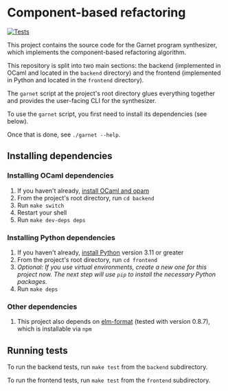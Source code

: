 # Component-based refactoring

[![Tests](https://github.com/justinlubin/component-based-refactoring/actions/workflows/workflow.yml/badge.svg)](https://github.com/justinlubin/component-based-refactoring/actions/workflows/workflow.yml)

This project contains the source code for the Garnet program synthesizer, which implements the component-based refactoring algorithm.

This repository is split into two main sections: the backend (implemented in OCaml and located in the `backend` directory) and the frontend (implemented in Python and located in the `frontend` directory).

The `garnet` script at the project's root directory glues everything together and provides the user-facing CLI for the synthesizer.

To use the `garnet` script, you first need to install its dependencies (see below).

Once that is done, see `./garnet --help`.

## Installing dependencies

### Installing OCaml dependencies

1. If you haven't already, [install OCaml and opam](https://ocaml.org/docs/up-and-running)
2. From the project's root directory, run `cd backend`
3. Run `make switch`
4. Restart your shell
5. Run `make dev-deps deps`

### Installing Python dependencies

1. If you haven't already, [install Python](https://www.python.org/) version 3.11 or greater
2. From the project's root directory, run `cd frontend`
3. *Optional: If you use virtual environments, create a new one for this project now. The next step will use `pip` to install the necessary Python packages.*
4. Run `make deps`

### Other dependencies

1. This project also depends on [elm-format](https://github.com/avh4/elm-format) (tested with version 0.8.7), which is installable via `npm`

## Running tests

To run the backend tests, run `make test` from the `backend` subdirectory.

To run the frontend tests, run `make test` from the `frontend` subdirectory.
